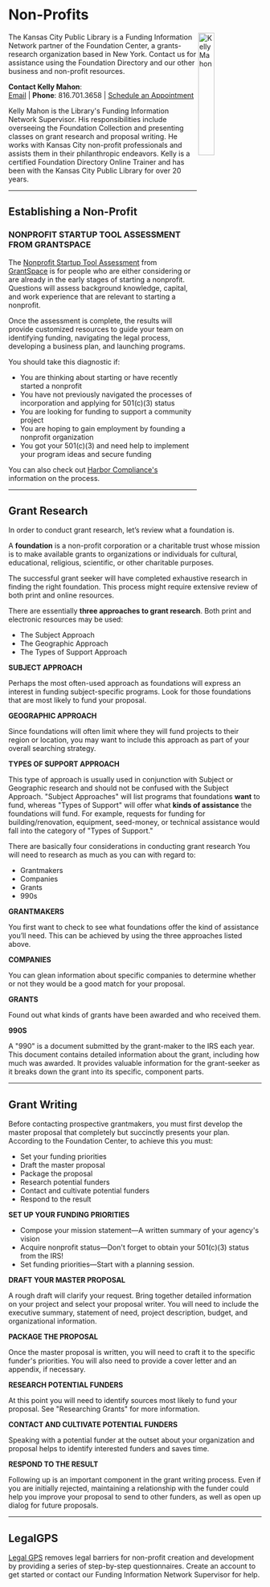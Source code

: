 # Non-Profits

<img src="https://www.kclibrary.org/sites/default/files/Kelly.png" alt="Kelly Mahon" align="right" width="25%" />

The Kansas City Public Library is a Funding Information Network partner of the Foundation Center, a grants-research organization based in New York. Contact us for assistance using the Foundation Directory and our other business and non-profit resources.

**Contact Kelly Mahon**:  
[Email](https://www.kclibrary.org/contact-us-form?id=26910&email=4) | **Phone**: 816.701.3658 | [Schedule an Appointment](https://calendly.com/kellymahon)

Kelly Mahon is the Library's Funding Information Network Supervisor. His responsibilities include overseeing the Foundation Collection and presenting classes on grant research and proposal writing. He works with Kansas City non-profit professionals and assists them in their philanthropic endeavors. Kelly is a certified Foundation Directory Online Trainer and has been with the Kansas City Public Library for over 20 years.

---

## Establishing a Non-Profit

### NONPROFIT STARTUP TOOL ASSESSMENT FROM GRANTSPACE

The [Nonprofit Startup Tool Assessment](https://www.kclibrary.org/research-resources/research-databases/nonprofit-startup-assessment) from [GrantSpace](https://kclibrary.org/research-resources/research-databases/grantspace) is for people who are either considering or are already in the early stages of starting a nonprofit. Questions will assess background knowledge, capital, and work experience that are relevant to starting a nonprofit.

Once the assessment is complete, the results will provide customized resources to guide your team on identifying funding, navigating the legal process, developing a business plan, and launching programs.

You should take this diagnostic if:

- You are thinking about starting or have recently started a nonprofit
- You have not previously navigated the processes of incorporation and applying for 501(c)(3) status
- You are looking for funding to support a community project
- You are hoping to gain employment by founding a nonprofit organization
- You got your 501(c)(3) and need help to implement your program ideas and secure funding

You can also check out [Harbor Compliance's](https://kclibrary.org/research-resources/research-databases/how-start-non-profit-organization-missouri) information on the process.

---

## Grant Research

In order to conduct grant research, let’s review what a foundation is.

A **foundation** is a non-profit corporation or a charitable trust whose mission is to make available grants to organizations or individuals for cultural, educational, religious, scientific, or other charitable purposes.

The successful grant seeker will have completed exhaustive research in finding the right foundation. This process might require extensive review of both print and online resources.

There are essentially **three approaches to grant research**. Both print and electronic resources may be used:

- The Subject Approach
- The Geographic Approach
- The Types of Support Approach

**SUBJECT APPROACH**

Perhaps the most often-used approach as foundations will express an interest in funding subject-specific programs. Look for those foundations that are most likely to fund your proposal.

**GEOGRAPHIC APPROACH**

Since foundations will often limit where they will fund projects to their region or location, you may want to include this approach as part of your overall searching strategy.

**TYPES OF SUPPORT APPROACH**

This type of approach is usually used in conjunction with Subject or Geographic research and should not be confused with the Subject Approach. "Subject Approaches" will list programs that foundations **want** to fund, whereas "Types of Support" will offer what **kinds of assistance** the foundations will fund. For example, requests for funding for building/renovation, equipment, seed-money, or technical assistance would fall into the category of "Types of Support."

There are basically four considerations in conducting grant research You will need to research as much as you can with regard to:

- Grantmakers
- Companies
- Grants
- 990s

**GRANTMAKERS**

You first want to check to see what foundations offer the kind of assistance you’ll need. This can be achieved by using the three approaches listed above.

**COMPANIES**

You can glean information about specific companies to determine whether or not they would be a good match for your proposal.

**GRANTS**

Found out what kinds of grants have been awarded and who received them.

**990S**

A "990" is a document submitted by the grant-maker to the IRS each year. This document contains detailed information about the grant, including how much was awarded. It provides valuable information for the grant-seeker as it breaks down the grant into its specific, component parts.

---

## Grant Writing

Before contacting prospective grantmakers, you must first develop the master proposal that completely but succinctly presents your plan. According to the Foundation Center, to achieve this you must:

- Set your funding priorities
- Draft the master proposal
- Package the proposal
- Research potential funders
- Contact and cultivate potential funders
- Respond to the result

**SET UP YOUR FUNDING PRIORITIES**

- Compose your mission statement—A written summary of your agency's vision
- Acquire nonprofit status—Don't forget to obtain your 501(c)(3) status from the IRS!
- Set funding priorities—Start with a planning session.

**DRAFT YOUR MASTER PROPOSAL**

A rough draft will clarify your request. Bring together detailed information on your project and select your proposal writer. You will need to include the executive summary, statement of need, project description, budget, and organizational information.

**PACKAGE THE PROPOSAL**

Once the master proposal is written, you will need to craft it to the specific funder's priorities. You will also need to provide a cover letter and an appendix, if necessary.

**RESEARCH POTENTIAL FUNDERS**

At this point you will need to identify sources most likely to fund your proposal. See "Researching Grants" for more information.

**CONTACT AND CULTIVATE POTENTIAL FUNDERS**

Speaking with a potential funder at the outset about your organization and proposal helps to identify interested funders and saves time.

**RESPOND TO THE RESULT**

Following up is an important component in the grant writing process. Even if you are initially rejected, maintaining a relationship with the funder could help you improve your proposal to send to other funders, as well as open up dialog for future proposals.

---

## LegalGPS

[Legal GPS](https://www.kclibrary.org/research-resources/research-databases/legal-gps) removes legal barriers for non-profit creation and development by providing a series of step-by-step questionnaires. Create an account to get started or contact our Funding Information Network Supervisor for help.
